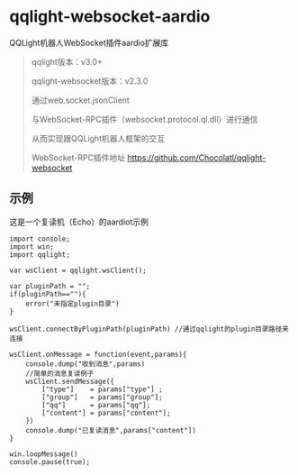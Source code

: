 # qqlight-websocket-aardio
QQLight机器人WebSocket插件aardio扩展库

> qqlight版本：v3.0+
>
> qqlight-websocket版本：v2.3.0
>
> 通过web.socket.jsonClient
>
> 与WebSocket-RPC插件（websocket.protocol.ql.dll）进行通信
>
> 从而实现跟QQLight机器人框架的交互
>
> WebSocket-RPC插件地址 https://github.com/Chocolatl/qqlight-websocket

## 示例
这是一个复读机（Echo）的aardiot示例

```
import console; 
import win;
import qqlight;

var wsClient = qqlight.wsClient();

var pluginPath = "";
if(pluginPath==""){
    error("未指定plugin目录")
} 

wsClient.connectByPluginPath(pluginPath) //通过qqlight的plugin目录路径来连接

wsClient.onMessage = function(event,params){
    console.dump("收到消息",params)
    //简单的消息复读例子
    wsClient.sendMessage({
        ["type"]    = params["type"] ;
        ["group"]   = params["group"];
        ["qq"]      = params["qq"];
        ["content"] = params["content"];
    })	
    console.dump("已复读消息",params["content"])
}

win.loopMessage()
console.pause(true);
```